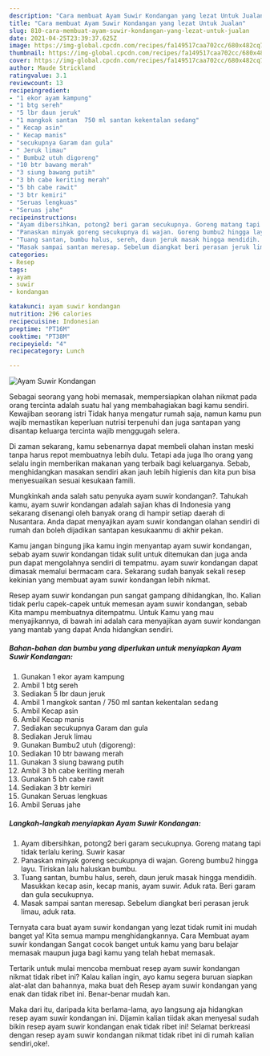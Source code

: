 ```yaml
---
description: "Cara membuat Ayam Suwir Kondangan yang lezat Untuk Jualan"
title: "Cara membuat Ayam Suwir Kondangan yang lezat Untuk Jualan"
slug: 810-cara-membuat-ayam-suwir-kondangan-yang-lezat-untuk-jualan
date: 2021-04-25T23:39:37.625Z
image: https://img-global.cpcdn.com/recipes/fa149517caa702cc/680x482cq70/ayam-suwir-kondangan-foto-resep-utama.jpg
thumbnail: https://img-global.cpcdn.com/recipes/fa149517caa702cc/680x482cq70/ayam-suwir-kondangan-foto-resep-utama.jpg
cover: https://img-global.cpcdn.com/recipes/fa149517caa702cc/680x482cq70/ayam-suwir-kondangan-foto-resep-utama.jpg
author: Maude Strickland
ratingvalue: 3.1
reviewcount: 13
recipeingredient:
- "1 ekor ayam kampung"
- "1 btg sereh"
- "5 lbr daun jeruk"
- "1 mangkok santan  750 ml santan kekentalan sedang"
- " Kecap asin"
- " Kecap manis"
- "secukupnya Garam dan gula"
- " Jeruk limau"
- " Bumbu2 utuh digoreng"
- "10 btr bawang merah"
- "3 siung bawang putih"
- "3 bh cabe keriting merah"
- "5 bh cabe rawit"
- "3 btr kemiri"
- "Seruas lengkuas"
- "Seruas jahe"
recipeinstructions:
- "Ayam dibersihkan, potong2 beri garam secukupnya. Goreng matang tapi tidak terlalu kering. Suwir kasar"
- "Panaskan minyak goreng secukupnya di wajan. Goreng bumbu2 hingga layu. Tiriskan lalu haluskan bumbu."
- "Tuang santan, bumbu halus, sereh, daun jeruk masak hingga mendidih. Masukkan kecap asin, kecap manis, ayam suwir. Aduk rata. Beri garam dan gula secukupnya."
- "Masak sampai santan meresap. Sebelum diangkat beri perasan jeruk limau, aduk rata."
categories:
- Resep
tags:
- ayam
- suwir
- kondangan

katakunci: ayam suwir kondangan 
nutrition: 296 calories
recipecuisine: Indonesian
preptime: "PT16M"
cooktime: "PT38M"
recipeyield: "4"
recipecategory: Lunch

---
```



![Ayam Suwir Kondangan](https://img-global.cpcdn.com/recipes/fa149517caa702cc/680x482cq70/ayam-suwir-kondangan-foto-resep-utama.jpg)

Sebagai seorang yang hobi memasak, mempersiapkan olahan nikmat pada orang tercinta adalah suatu hal yang membahagiakan bagi kamu sendiri. Kewajiban seorang istri Tidak hanya mengatur rumah saja, namun kamu pun wajib memastikan keperluan nutrisi terpenuhi dan juga santapan yang disantap keluarga tercinta wajib menggugah selera.

Di zaman  sekarang, kamu sebenarnya dapat membeli olahan instan meski tanpa harus repot membuatnya lebih dulu. Tetapi ada juga lho orang yang selalu ingin memberikan makanan yang terbaik bagi keluarganya. Sebab, menghidangkan masakan sendiri akan jauh lebih higienis dan kita pun bisa menyesuaikan sesuai kesukaan famili. 



Mungkinkah anda salah satu penyuka ayam suwir kondangan?. Tahukah kamu, ayam suwir kondangan adalah sajian khas di Indonesia yang sekarang disenangi oleh banyak orang di hampir setiap daerah di Nusantara. Anda dapat menyajikan ayam suwir kondangan olahan sendiri di rumah dan boleh dijadikan santapan kesukaanmu di akhir pekan.

Kamu jangan bingung jika kamu ingin menyantap ayam suwir kondangan, sebab ayam suwir kondangan tidak sulit untuk ditemukan dan juga anda pun dapat mengolahnya sendiri di tempatmu. ayam suwir kondangan dapat dimasak memalui bermacam cara. Sekarang sudah banyak sekali resep kekinian yang membuat ayam suwir kondangan lebih nikmat.

Resep ayam suwir kondangan pun sangat gampang dihidangkan, lho. Kalian tidak perlu capek-capek untuk memesan ayam suwir kondangan, sebab Kita mampu membuatnya ditempatmu. Untuk Kamu yang mau menyajikannya, di bawah ini adalah cara menyajikan ayam suwir kondangan yang mantab yang dapat Anda hidangkan sendiri.

<!--inarticleads1-->

##### Bahan-bahan dan bumbu yang diperlukan untuk menyiapkan Ayam Suwir Kondangan:

1. Gunakan 1 ekor ayam kampung
1. Ambil 1 btg sereh
1. Sediakan 5 lbr daun jeruk
1. Ambil 1 mangkok santan / 750 ml santan kekentalan sedang
1. Ambil  Kecap asin
1. Ambil  Kecap manis
1. Sediakan secukupnya Garam dan gula
1. Sediakan  Jeruk limau
1. Gunakan  Bumbu2 utuh (digoreng):
1. Sediakan 10 btr bawang merah
1. Gunakan 3 siung bawang putih
1. Ambil 3 bh cabe keriting merah
1. Gunakan 5 bh cabe rawit
1. Sediakan 3 btr kemiri
1. Gunakan Seruas lengkuas
1. Ambil Seruas jahe




<!--inarticleads2-->

##### Langkah-langkah menyiapkan Ayam Suwir Kondangan:

1. Ayam dibersihkan, potong2 beri garam secukupnya. Goreng matang tapi tidak terlalu kering. Suwir kasar
1. Panaskan minyak goreng secukupnya di wajan. Goreng bumbu2 hingga layu. Tiriskan lalu haluskan bumbu.
1. Tuang santan, bumbu halus, sereh, daun jeruk masak hingga mendidih. Masukkan kecap asin, kecap manis, ayam suwir. Aduk rata. Beri garam dan gula secukupnya.
1. Masak sampai santan meresap. Sebelum diangkat beri perasan jeruk limau, aduk rata.




Ternyata cara buat ayam suwir kondangan yang lezat tidak rumit ini mudah banget ya! Kita semua mampu menghidangkannya. Cara Membuat ayam suwir kondangan Sangat cocok banget untuk kamu yang baru belajar memasak maupun juga bagi kamu yang telah hebat memasak.

Tertarik untuk mulai mencoba membuat resep ayam suwir kondangan nikmat tidak ribet ini? Kalau kalian ingin, ayo kamu segera buruan siapkan alat-alat dan bahannya, maka buat deh Resep ayam suwir kondangan yang enak dan tidak ribet ini. Benar-benar mudah kan. 

Maka dari itu, daripada kita berlama-lama, ayo langsung aja hidangkan resep ayam suwir kondangan ini. Dijamin kalian tiidak akan menyesal sudah bikin resep ayam suwir kondangan enak tidak ribet ini! Selamat berkreasi dengan resep ayam suwir kondangan nikmat tidak ribet ini di rumah kalian sendiri,oke!.

